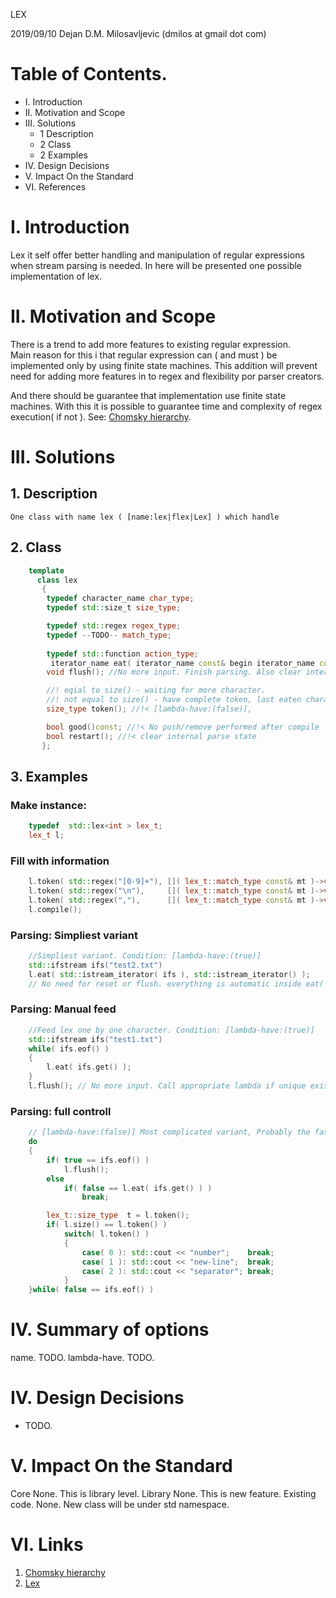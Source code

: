 LEX

2019/09/10
Dejan D.M. Milosavljevic
(dmilos at gmail dot com)

# Table of Contents.
  * I. Introduction
  * II. Motivation and Scope
  * III. Solutions
    * 1 Description
    * 2 Class
    * 2 Examples
  * IV. Design Decisions
  * V. Impact On the Standard
  * VI. References

# I. Introduction
  Lex it self offer better handling and manipulation of regular expressions when stream parsing is needed. In here will be presented one possible implementation of lex.

# II. Motivation and Scope
  There is a trend to add more features to existing regular expression. \
Main reason for this i that regular expression can ( and must ) be implemented only by using finite state machines. This addition will prevent need for adding more features in to regex and flexibility por parser creators. 

And there should be guarantee that implementation use finite state machines.
With this it is possible to guarantee time and complexity of regex execution( if not ).
See: [Chomsky hierarchy](https://en.wikipedia.org/wiki/Chomsky_hierarchy ).

# III. Solutions
  ## 1. Description
    One class with name lex ( [name:lex|flex|Lex] ) which handle  
  
  ## 2. Class
```c++
    template
      class lex
       {
        typedef character_name char_type;
        typedef std::size_t size_type;

        typedef std::regex regex_type;
        typedef --TODO-- match_type;
        
        typedef std::function action_type;
         iterator_name eat( iterator_name const& begin iterator_name const& end ); //! processing sequence, return last unprocessed or equal to end.
        void flush(); //No more input. Finish parsing. Also clear internal state, also call restart().

        //! eqial to size() - waiting for more character.
        //! not equal to size() - have complete token, last eaten character is not part of parsed token
        size_type token(); //!< [lambda-have:(false)],

        bool good()const; //!< No push/remove performed after compile
        bool restart(); //!< clear internal parse state
       };
```
  ## 3. Examples

### Make instance:
```c++
    typedef  std::lex<int > lex_t;
    lex_t l;    
```

### Fill with information
``` c++
    l.token( std::regex("[0-9]+"), []( lex_t::match_type const& mt )->void{ std::cout << "number"; });
    l.token( std::regex("\n"),     []( lex_t::match_type const& mt )->void{ std::cout << "new-line"; });
    l.token( std::regex(","),      []( lex_t::match_type const& mt )->void{ std::cout << "separator"; });
    l.compile();
 ```
### Parsing: Simpliest variant
```c++
    //Simpliest variant. Condition: [lambda-have:(true)]
    std::ifstream ifs("test2.txt")
    l.eat( std::istream_iterator( ifs ), std::istream_iterator() );
    // No need for reset or flush. everything is automatic inside eat( begin, end )
```
### Parsing: Manual feed
```c++
    //Feed lex one by one character. Condition: [lambda-have:(true)]
    std::ifstream ifs("test1.txt")
    while( ifs.eof() )
    {
        l.eat( ifs.get() );
    }
    l.flush(); // No more input. Call appropriate lambda if unique exists. Clear internal state.
```
### Parsing: full controll
```c++
    // [lambda-have:(false)] Most complicated variant, Probably the fastest comparing to [lambda-have:(true)]
    do
    {
        if( true == ifs.eof() )
            l.flush();
        else
            if( false == l.eat( ifs.get() ) )
                break;

        lex_t::size_type  t = l.token();
        if( l.size() == l.token() )
            switch( l.token() )
            {
                case( 0 ): std::cout << "number";    break;
                case( 1 ): std::cout << "new-line";  break;
                case( 2 ): std::cout << "separator"; break;
            }
    }while( false == ifs.eof() )
```

# IV. Summary of options
 name.
  TODO.
 lambda-have.
  TODO.
 
# IV. Design Decisions
  * TODO.
  
# V. Impact On the Standard
 Core
   None. This is library level.
  Library
   None. This is new feature.
 Existing code.
  None. New class will be under std namespace.
  
# VI. Links
   1. [Chomsky hierarchy](https://en.wikipedia.org/wiki/Chomsky_hierarchy )
   2. [Lex](https://en.wikipedia.org/wiki/Lex_%28software%29)
